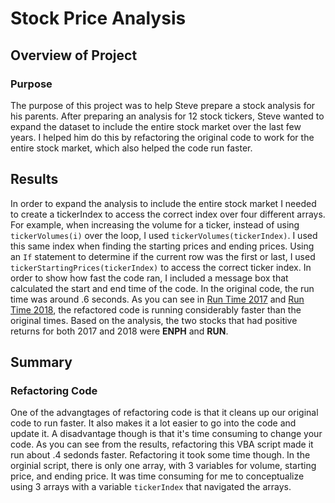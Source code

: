 # Stock Price Analysis

## Overview of Project

### Purpose
The purpose of this project was to help Steve prepare a stock analysis for his parents. After preparing an analysis for 12 stock tickers, Steve wanted to expand the dataset to include the entire stock market over the last few years. I helped him do this by refactoring the original code to work for the entire stock market, which also helped the code run faster.

## Results
In order to expand the analysis to include the entire stock market I needed to create a tickerIndex to access the correct index over four different arrays. For example, when increasing the volume for a ticker, instead of using `tickerVolumes(i)` over the loop, I used `tickerVolumes(tickerIndex)`. I used this same index when finding the starting prices and ending prices. Using an `If` statement to determine if the current row was the first or last, I used `tickerStartingPrices(tickerIndex)` to access the correct ticker index. In order to show how fast the code ran, I included a message box that calculated the start and end time of the code. In the original code, the run time was around .6 seconds. As you can see in [Run Time 2017](Resources/VBA_Challenge_2017.png) and [Run Time 2018](Resources/VBA_Challenge_2018.png), the refactored code is running considerably faster than the original times. Based on the analysis, the two stocks that had positive returns for both 2017 and 2018 were **ENPH** and **RUN**.

## Summary

### Refactoring Code
One of the advangtages of refactoring code is that it cleans up our original code to run faster. It also makes it a lot easier to go into the code and update it. A disadvantage though is that it's time consuming to change your code.
As you can see from the results, refactoring this VBA script made it run about .4 sedonds faster. Refactoring it took some time though. In the orginial script, there is only one array, with 3 variables for volume, starting price, and ending price. It was time consuming for me to conceptualize using 3 arrays with a variable `tickerIndex` that navigated the arrays.
